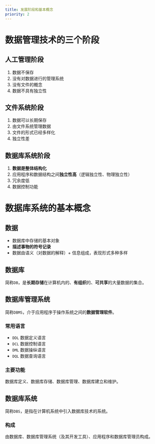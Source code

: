 ```yaml
---
title: 发展阶段和基本概念
priority: 2
---
```



# 数据管理技术的三个阶段

## 人工管理阶段

1. 数据不保存
2. 没有对数据进行的管理系统
3. 没有文件的概念
4. 数据不具有独立性

## 文件系统阶段

1. 数据可以长期保存
2. 由文件系统管理数据
3. 文件的形式已经多样化
4. 独立性差

## 数据库系统阶段

1. **数据是整体结构化**
2. 应用程序和数据结构之间**独立性高**（逻辑独立性、物理独立性）
3. 冗余度低
4. 数据控制功能

##

# 数据库系统的基本概念

## 数据

- 数据库中存储的基本对象
- **描述事物的符号记录**
- 数据由语义（对数据的解释）+ 信息组成，表现形式多种多样

## 数据库

简称`DB`，是**长期存储**在计算机内的、**有组织**的、**可共享**的大量数据的集合。

## 数据库管理系统

简称`DBMS`，介于应用程序于操作系统之间的**数据管理软件**。

### 常用语言

- `DDL`   数据定义语言
- `DCL`   数据控制语言
- `DML`   数据操纵语言
- `DQL`   数据查询语言

### 主要功能

数据库定义、数据库存储、数据库管理、数据库建立和维护。

## 数据库系统

简称`DBS`，是指在计算机系统中引入数据库技术的系统。

### 构成

由数据库、数据库管理系统（及其开发工具）、应用程序和数据库管理员构成。

